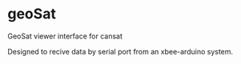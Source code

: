 # geoSat
GeoSat viewer interface for cansat

Designed to recive data by serial port from an xbee-arduino system.
